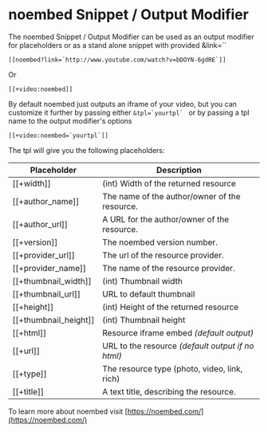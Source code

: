 # noembed Snippet / Output Modifier

The noembed Snippet / Output Modifier can be used as an output modifier for placeholders or as a stand alone snippet with provided &link=``

```
[[noembed?link=`http://www.youtube.com/watch?v=bDOYN-6gdRE`]]
```
Or
```
[[+video:noembed]]
```

By default noembed just outputs an iframe of your video, but you can customize it further by passing either ```&tpl=`yourtpl` ``` or by passing a tpl name to the output modifier's options 
```
[[+video:noembed=`yourtpl`]]
```
The tpl will give you the following placeholders: 

| Placeholder | Description |
| --- | --- |
| [[+width]] | (int) Width of the returned resource |
| [[+author_name]] | The name of the author/owner of the resource. |
| [[+author_url]] | A URL for the author/owner of the resource. |
| [[+version]] | The noembed version number. |
| [[+provider_url]] | The url of the resource provider. |
| [[+provider_name]] | The name of the resource provider. |
| [[+thumbnail_width]] | (int) Thumbnail width |
| [[+thumbnail_url]] | URL to default thumbnail |
| [[+height]] | (int) Height of the returned resource |
| [[+thumbnail_height]] | (int) Thumbnail height |
| [[+html]] | Resource iframe embed _(default output)_ |
| [[+url]] | URL to the resource _(default output if no html)_ |
| [[+type]] | The resource type (photo, video, link, rich) |
| [[+title]] | A text title, describing the resource. |

To learn more about noembed visit [https://noembed.com/](https://noembed.com/)